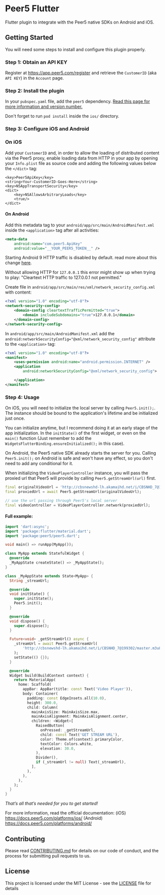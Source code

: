 # Peer5 Flutter

Flutter plugin to integrate with the Peer5 native SDKs on Android and iOS.

## Getting Started

You will need some steps to install and configure this plugin properly.

### Step 1: Obtain an API KEY

Register at https://app.peer5.com/register and retrieve the `CustomerID` (aka `API KEY`) in the `Account` page.

### Step 2: Install the plugin

In your `pubspec.yaml` file, add the `peer5` dependency. [Read this page for more information and version number.](https://pub.dev/packages/peer5#-installing-tab-)

Don't forget to run `pod install` inside the `ios/` directory.

### Step 3: Configure iOS and Android

### On iOS

Add your `CustomerID` and, in order to allow the loading of distributed content via the Peer5 proxy, enable loading data from HTTP in your app by opening your `Info.plist` file as source code and adding the following values below the `</dict>` tag:

```plist
<key>Peer5ApiKey</key>
<string>Your-CustomerID-Goes-Here</string>
<key>NSAppTransportSecurity</key>
<dict>
    <key>NSAllowsArbitraryLoads</key>
    <true/>
</dict>
```

#### On Android

Add this metadata tag to your `android/app/src/main/AndroidManifest.xml` inside the `<application>` tag after all activities:

```xml
<meta-data
    android:name="com.peer5.ApiKey"
    android:value="__YOUR_PEER5_TOKEN__" />
```

Starting Android 9 HTTP traffic is disabled by default. read more about this change [here](https://developer.android.com/training/articles/security-config#CleartextTrafficPermitted).

Without allowing HTTP for `127.0.0.1` this error might show up when trying to play: "Cleartext HTTP traffic to 127.0.0.1 not permitted."

Create file in `android/app/src/main/res/xml/network_security_config.xml` with content:

```xml
<?xml version="1.0" encoding="utf-8"?>
<network-security-config>
    <domain-config cleartextTrafficPermitted="true">
        <domain includeSubdomains="true">127.0.0.1</domain>
    </domain-config>
</network-security-config>
```

In `android/app/src/main/AndroidManifest.xml` add the `android:networkSecurityConfig="@xml/network_security_config"` attribute to the `<application>` tag:

```xml
<?xml version="1.0" encoding="utf-8"?>
<manifest>
    <uses-permission android:name="android.permission.INTERNET" />
    <application
        android:networkSecurityConfig="@xml/network_security_config">

    </application>
</manifest>
```

### Step 4: Usage

On iOS, you will need to initialize the local server by calling `Peer5.init();`. The instance should be bound to the application's lifetime and be initialized just once.

You can initialize anytime, but I recommend doing it at an early stage of the app initialization. In the `initState()` of the first widget, or even on the `main()` function (Just remember to add the `WidgetsFlutterBinding.ensureInitialized();` in this case).

On Android, the Peer5 native SDK already starts the server for you. Calling `Peer5.init();` on Android is safe and won't have any effect, so you don't need to add any conditional for it.

When initializing the `VideoPlayerController` instance, you will pass the proxied url that Peer5 will provide by calling `Peer5.getStreamUrl(url)` first.

```dart
final originalVideoUrl = 'http://cbsnewshd-lh.akamaihd.net/i/CBSNHD_7@199302/master.m3u8';
final proxiedUrl = await Peer5.getStreamUrl(originalVideoUrl);

// use the url passing through Peer5's local server
final videoController = VideoPlayerController.network(proxiedUrl);
```

#### Full example:

```dart
import 'dart:async';
import 'package:flutter/material.dart';
import 'package:peer5/peer5.dart';

void main() => runApp(MyApp());

class MyApp extends StatefulWidget {
  @override
  _MyAppState createState() => _MyAppState();
}

class _MyAppState extends State<MyApp> {
  String _streamUrl;

  @override
  void initState() {
    super.initState();
    Peer5.init();
  }

  @override
  void dispose() {
    super.dispose();
  }

  Future<void> _getStreamUrl() async {
    _streamUrl = await Peer5.getStreamUrl(
        'http://cbsnewshd-lh.akamaihd.net/i/CBSNHD_7@199302/master.m3u8',
    );
    setState(() {});
  }

  @override
  Widget build(BuildContext context) {
    return MaterialApp(
      home: Scaffold(
        appBar: AppBar(title: const Text('Video Player')),
        body: Container(
          padding: const EdgeInsets.all(10.0),
          height: 300.0,
          child: Column(
            mainAxisSize: MainAxisSize.max,
            mainAxisAlignment: MainAxisAlignment.center,
            children: <Widget>[
              RaisedButton(
                onPressed: _getStreamUrl,
                child: const Text('GET STREAM URL'),
                color: Theme.of(context).primaryColor,
                textColor: Colors.white,
                elevation: 30.0,
              ),
              Divider(),
              if (_streamUrl != null) Text(_streamUrl),
            ],
          ),
        ),
      ),
    );
  }
}
```

*That’s all that’s needed for you to get started!*

For more information, read the official documentation:
(iOS) https://docs.peer5.com/platforms/ios/
(Android) https://docs.peer5.com/platforms/android/

## Contributing

Please read [CONTRIBUTING.md](https://gist.github.com/PurpleBooth/b24679402957c63ec426) for details on our code of conduct, and the process for submitting pull requests to us.

## License

This project is licensed under the MIT License - see the [LICENSE](LICENSE) file for details